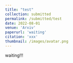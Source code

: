 ```yaml
---
title: "test"
collection: submitted
permalink: /submitted/test
date: 2022-08-01
venue: 'Arxiv'
paperurl: 'waiting'
citation: 'xxx'
thumbnail: /images/avatar.png
---
```


waiting!!!

